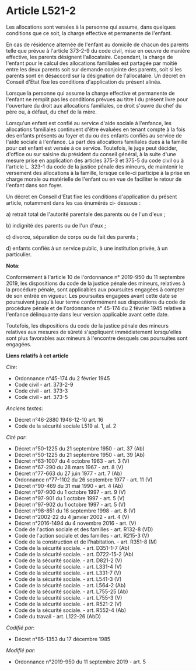 # Article L521-2

Les allocations sont versées à la personne qui assume, dans quelques conditions que ce soit, la charge effective et
permanente de l'enfant.

En cas de résidence alternée de l'enfant au domicile de chacun des parents telle que prévue à l'article 373-2-9 du code
civil, mise en oeuvre de manière effective, les parents désignent l'allocataire. Cependant, la charge de l'enfant pour le
calcul des allocations familiales est partagée par moitié entre les deux parents soit sur demande conjointe des parents, soit
si les parents sont en désaccord sur la désignation de l'allocataire. Un décret en Conseil d'Etat fixe les conditions
d'application du présent alinéa.

Lorsque la personne qui assume la charge effective et permanente de l'enfant ne remplit pas les conditions prévues au titre I
du présent livre pour l'ouverture du droit aux allocations familiales, ce droit s'ouvre du chef du père ou, à défaut, du chef
de la mère.

Lorsqu'un enfant est confié au service d'aide sociale à l'enfance, les allocations familiales continuent d'être évaluées en
tenant compte à la fois des enfants présents au foyer et du ou des enfants confiés au service de l'aide sociale à l'enfance.
La part des allocations familiales dues à la famille pour cet enfant est versée à ce service. Toutefois, le juge peut
décider, d'office ou sur saisine du président du conseil général, à la suite d'une mesure prise en application des articles
375-3 et 375-5 du code civil  ou à l'article L. 323-1 du code de la justice pénale des mineurs, de maintenir le versement des
allocations à la famille, lorsque celle-ci participe à la prise en charge morale ou matérielle de l'enfant ou en vue de
faciliter le retour de l'enfant dans son foyer.

Un décret en Conseil d'Etat fixe les conditions d'application du présent article, notamment dans les cas énumérés ci-
dessous :

a) retrait total de l'autorité parentale des parents ou de l'un d'eux ;

b) indignité des parents ou de l'un d'eux ;

c) divorce, séparation de corps ou de fait des parents ;

d) enfants confiés à un service public, à une institution privée, à un particulier.

**Nota:**

Conformément à l'article 10 de l'ordonnance n° 2019-950 du 11 septembre 2019, les dispositions du code de la justice pénale
des mineurs, relatives à la procédure pénale, sont applicables aux poursuites engagées à compter de son entrée en vigueur.
Les poursuites engagées avant cette date se poursuivent jusqu'à leur terme conformément aux dispositions du code de procédure
pénale et de l'ordonnance n° 45-174 du 2 février 1945 relative à l'enfance délinquante dans leur version applicable avant
cette date.

Toutefois, les dispositions du code de la justice pénale des mineurs relatives aux mesures de sûreté s'appliquent
immédiatement lorsqu'elles sont plus favorables aux mineurs à l'encontre desquels ces poursuites sont engagées.

**Liens relatifs à cet article**

_Cite_:

  - Ordonnance n°45-174 du 2 février 1945
  - Code civil - art. 373-2-9
  - Code civil - art. 373-3
  - Code civil - art. 373-5

_Anciens textes_:

  - Décret n°46-2880 1946-12-10 art. 16
  - Code de la sécurité sociale L519 al. 1, al. 2

_Cité par_:

  - Décret n°50-1225 du 21 septembre 1950 - art. 37 (Ab)
  - Décret n°50-1225 du 21 septembre 1950 - art. 39 (Ab)
  - Décret n°63-1007 du 4 octobre 1963 - art. 3 (V)
  - Décret n°67-290 du 28 mars 1967 - art. 8 (V)
  - Décret n°77-663 du 27 juin 1977 - art. 7 (Ab)
  - Ordonnance n°77-1102 du 26 septembre 1977 - art. 11 (V)
  - Décret n°90-469 du 31 mai 1990 - art. 4 (Ab)
  - Décret n°97-900 du 1 octobre 1997 - art. 9 (V)
  - Décret n°97-901 du 1 octobre 1997 - art. 5 (V)
  - Décret n°97-902 du 1 octobre 1997 - art. 5 (V)
  - Décret n°98-851 du 16 septembre 1998 - art. 8 (V)
  - Décret n°2002-22 du 4 janvier 2002 - art. 4 (V)
  - Décret n°2016-1494 du 4 novembre 2016 - art. (V)
  - Code de l'action sociale et des familles - art. R132-8 (VD)
  - Code de l'action sociale et des familles - art. R215-3 (V)
  - Code de la construction et de l'habitation. - art. R351-8 (M)
  - Code de la sécurité sociale. - art. D351-1-7 (Ab)
  - Code de la sécurité sociale. - art. D722-15-2 (Ab)
  - Code de la sécurité sociale. - art. D821-2 (V)
  - Code de la sécurité sociale. - art. L331-4 (V)
  - Code de la sécurité sociale. - art. L331-7 (V)
  - Code de la sécurité sociale. - art. L541-3 (V)
  - Code de la sécurité sociale. - art. L564-2 (Ab)
  - Code de la sécurité sociale. - art. L755-25 (Ab)
  - Code de la sécurité sociale. - art. L755-3 (V)
  - Code de la sécurité sociale. - art. R521-2 (V)
  - Code de la sécurité sociale. - art. R552-4 (Ab)
  - Code du travail - art. L122-26 (AbD)

_Codifié par_:

  - Décret n°85-1353 du 17 décembre 1985

_Modifié par_:

  - Ordonnance n°2019-950 du 11 septembre 2019 - art. 5
